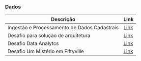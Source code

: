 ### Dados

| Descrição                                   | Link                                                                 |
|---------------------------------------------|----------------------------------------------------------------------|
| Ingestão e Processamento de Dados Cadastrais| [Link](https://gist.github.com/virgiliojr94/f8f5684e85351385336214946d378c6c) |
| Desafio para solução de arquitetura         | [Link](https://gist.github.com/virgiliojr94/9aa244d49dff4a7f2b7b3c68ce16ec64) |
| Desafio Data Analytcs                       | [Link](https://gist.github.com/virgiliojr94/53cc04da65a7f6ca6d0401067c6b20e9) |
| Desafio Um Mistério em Fiftyville           | [Link](https://gist.github.com/leonardoxavier01/ec32fc9bb273af152d0079b83e95e6f9#mist%C3%A9rio-em-fiftyville-o-roubo-do-pato) |
